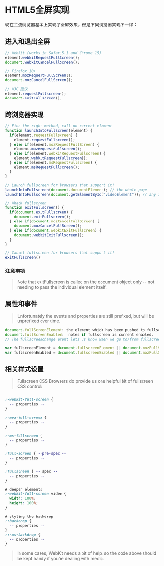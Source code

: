 # HTML5全屏实现
现在主流浏览器基本上实现了全屏效果，但是不同浏览器实现不一样：

## 进入和退出全屏
``` javascript
// Webkit (works in Safari5.1 and Chrome 15)
element.webkitRequestFullScreen();
document.webkitCancelFullScreen();

// Firefox 10+
element.mozRequestFullScreen();
document.mozCancelFullScreen();

// W3C 提议
element.requestFullscreen();
document.exitFullscreen();
```

## 跨浏览器实现
``` javascript
// Find the right method, call on correct element
function launchIntoFullscreen(element) {
  if(element.requestFullscreen) {
    element.requestFullscreen();
  } else if(element.mozRequestFullScreen) {
    element.mozRequestFullScreen();
  } else if(element.webkitRequestFullscreen) {
    element.webkitRequestFullscreen();
  } else if(element.msRequestFullscreen) {
    element.msRequestFullscreen();
  }
}

// Launch fullscreen for browsers that support it!
launchIntoFullscreen(document.documentElement); // the whole page
launchIntoFullscreen(document.getElementById("videoElement")); // any individual element

// Whack fullscreen
function exitFullscreen() {
  if(document.exitFullscreen) {
    document.exitFullscreen();
  } else if(document.mozCancelFullScreen) {
    document.mozCancelFullScreen();
  } else if(document.webkitExitFullscreen) {
    document.webkitExitFullscreen();
  }
}

// Cancel fullscreen for browsers that support it!
exitFullscreen();
```

### 注意事项
> Note that exitFullscreen is called on the document object only -- not needing to pass the individual element itself.

## 属性和事件
> Unfortunately the events and properties are still prefixed, but will be unprefixed over time.

``` javascript
document.fullScreenElement: the element which has been pushed to fullscreen.
document.fullScreenEnabled:  notes if fullscreen is current enabled.
// The fullscreenchange event lets us know when we go to/from fullscreen mode:

var fullscreenElement = document.fullscreenElement || document.mozFullScreenElement || document.webkitFullscreenElement;
var fullscreenEnabled = document.fullscreenEnabled || document.mozFullScreenEnabled || document.webkitFullscreenEnabled;
```

## 相关样式设置
> Fullscreen CSS
> Browsers do provide us one helpful bit of fullscreen CSS control:
``` CSS

:-webkit-full-screen {
  -- properties --
}

:-moz-full-screen {
  -- properties --
}

:-ms-fullscreen {
  -- properties --
}

:full-screen { --pre-spec --
  -- properties --
}

:fullscreen { -- spec --
  -- properties --
}

# deeper elements
:-webkit-full-screen video {
  width: 100%;
  height: 100%;
}

# styling the backdrop
::backdrop {
  -- properties --
}
::-ms-backdrop {
  -- properties --
}
```
> In some cases, WebKit needs a bit of help, so the code above should be kept handy if you're dealing with media.


